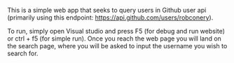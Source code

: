 This is a simple web app that seeks to query users in Github user api (primarily using this endpoint: https://api.github.com/users/robconery).

To run, simply open Visual studio and press F5 (for debug and run website) or ctrl + f5 (for simple run). Once you reach the web page you will land on the search page, where you will be asked to input the username you wish to search for.
